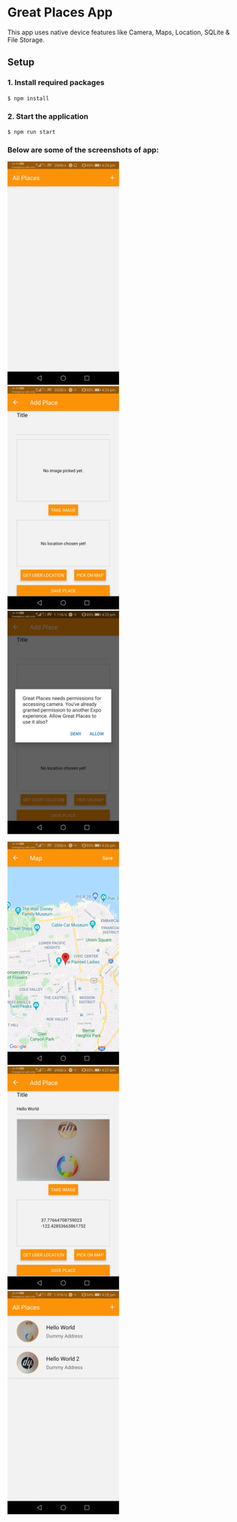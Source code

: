 # Great Places App

This app uses native device features like Camera, Maps, Location, SQLite & File Storage.

## Setup

### 1. Install required packages

```
$ npm install
```

### 2. Start the application

```
$ npm run start
```

### Below are some of the screenshots of app:

<img src="images/Screenshot_1.jpg" width="250"> &nbsp;&nbsp;&nbsp;&nbsp; <img src="images/Screenshot_2.jpg" width="250"> &nbsp;&nbsp;&nbsp;&nbsp; <img src="images/Screenshot_3.jpg" width="250">

<img src="images/Screenshot_4.jpg" width="250"> &nbsp;&nbsp;&nbsp;&nbsp; <img src="images/Screenshot_5.jpg" width="250"> &nbsp;&nbsp;&nbsp;&nbsp; <img src="images/Screenshot_6.jpg" width="250">
